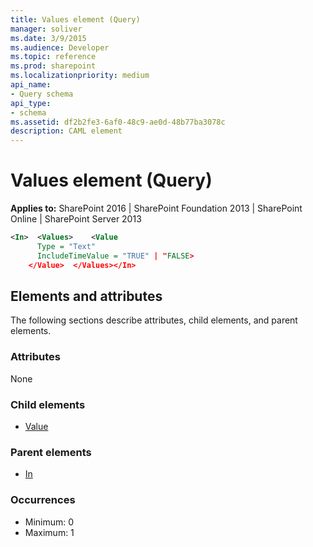 ```yaml
---
title: Values element (Query)
manager: soliver
ms.date: 3/9/2015
ms.audience: Developer
ms.topic: reference
ms.prod: sharepoint
ms.localizationpriority: medium
api_name:
- Query schema
api_type:
- schema
ms.assetid: df2b2fe3-6af0-48c9-ae0d-48b77ba3078c
description: CAML element
---
```


# Values element (Query)

**Applies to:** SharePoint 2016 | SharePoint Foundation 2013 | SharePoint Online | SharePoint Server 2013
  
```XML
<In>  <Values>    <Value
      Type = "Text"
      IncludeTimeValue = "TRUE" | "FALSE>
    </Value>  </Values></In>
```

## Elements and attributes

The following sections describe attributes, child elements, and parent elements.

### Attributes

None
   
### Child elements

- [Value](value-element-query.md)
   
### Parent elements

- [In](in-element-query.md)
   
### Occurrences

- Minimum: 0
- Maximum: 1  

<br/>
   

